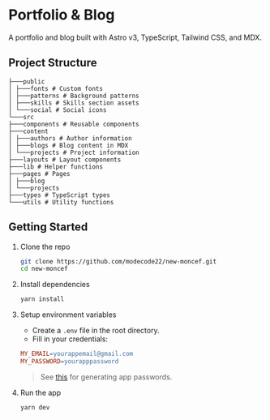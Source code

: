 # Portfolio & Blog

A portfolio and blog built with Astro v3, TypeScript, Tailwind CSS, and MDX.

## Project Structure

```
├───public
│ ├───fonts # Custom fonts
│ ├───patterns # Background patterns
│ ├───skills # Skills section assets
│ └───social # Social icons
└───src
├───components # Reusable components
├───content
│ ├───authors # Author information
│ ├───blogs # Blog content in MDX
│ └───projects # Project information
├───layouts # Layout components
├───lib # Helper functions
├───pages # Pages
│ ├───blog
│ └───projects
├───types # TypeScript types
└───utils # Utility functions
```


## Getting Started

1. Clone the repo
    ```sh
    git clone https://github.com/modecode22/new-moncef.git
    cd new-moncef
    ```

2. Install dependencies
    ```sh
    yarn install
    ```

3. Setup environment variables
    - Create a `.env` file in the root directory.
    - Fill in your credentials:
    ```makefile
    MY_EMAIL=yourappemail@gmail.com
    MY_PASSWORD=yourapppassword
    ```

    > See [this](https://support.google.com/mail/answer/185833?hl=en) for generating app passwords.

4. Run the app
    ```sh
    yarn dev
    ```
